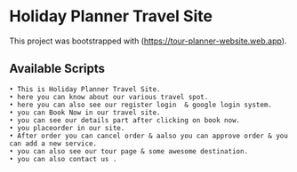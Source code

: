 # Holiday Planner Travel Site

This project was bootstrapped with (https://tour-planner-website.web.app).

## Available Scripts

    • This is Holiday Planner Travel Site.
    • here you can know about our various travel spot.
    • here you can also see our register login  & google login system.
    • you can Book Now in our travel site.
    • you can see our details part after clicking on book now.
    • you placeorder in our site.
    • After order you can cancel order & aalso you can approve order & you   can add a new service.
    • you can also see our tour page & some awesome destination.
    • you can also contact us .


